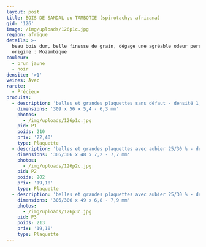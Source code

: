 ```yaml
---
layout: post
title: BOIS DE SANDAL ou TAMBOTIE (spirotachys africana)
gid: '126'
image: /img/uploads/126p1c.jpg
region: afrique
details: >-
  beau bois dur, belle finesse de grain, dégage une agréable odeur persistante -
  origine : Mozambique
couleur:
  - brun jaune
  - noir
densite: '>1'
veines: Avec
rarete:
  - Précieux
produits:
  - description: 'belles et grandes plaquettes sans défaut - densité 1,04'
    dimensions: '309 x 56 x 5,4 - 6,3 mm'
    photos:
      - /img/uploads/126p1c.jpg
    pid: P1
    poids: 210
    prix: '22,40'
    type: Plaquette
  - description: 'belles et grandes plaquettes avec aubier 25/30 % - densité 0,94'
    dimensions: '305/306 x 48 x 7,2 - 7,7 mm'
    photos:
      - /img/uploads/126p2c.jpg
    pid: P2
    poids: 202
    prix: '19,10'
    type: Plaquette
  - description: 'belles et grandes plaquettes avec aubier 25/30 % - densité 0,94'
    dimensions: '305/306 x 49 x 6,8 - 7,9 mm'
    photos:
      - /img/uploads/126p3c.jpg
    pid: P3
    poids: 213
    prix: '19,10'
    type: Plaquette
---
```


